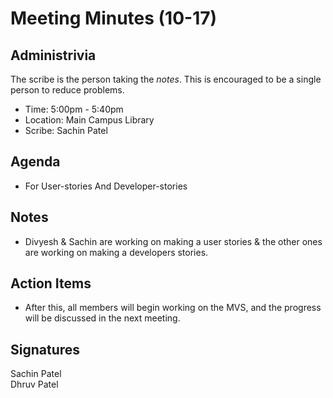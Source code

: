 # Meeting Minutes (10-17)

## Administrivia
The scribe is the person taking the _notes_. This is encouraged to be a single person to reduce problems.
*  Time: 5:00pm - 5:40pm
* Location: Main Campus Library
* Scribe: Sachin Patel 

## Agenda
* For User-stories And Developer-stories

## Notes
* Divyesh & Sachin are working on making a user stories & the other ones are working on making a developers stories. 

## Action Items
* After this, all members will begin working on the MVS, and the progress will be discussed in the next meeting.

## Signatures
Sachin Patel  
Dhruv Patel  

